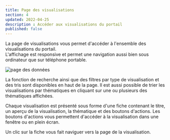 ```yaml
---
title: Page des visualisations
section: 4
updated: 2022-04-25
description : Accéder aux visualisations du portail
published: false
---
```


La page de visualisations vous permet d'accéder à l'ensemble des visualisations du portail.  
L'affichage est responsive et permet une navigation aussi bien sous ordinateur que sur téléphone portable.

![page des données](./images/user-guide-frontoffice/visupage-1.png)

La fonction de recherche ainsi que des filtres par type de visualisation et des tris sont disponibles en haut de la page.
Il est aussi possible de trier les visualisations par thématiques en cliquant sur une ou plusieurs des thématiques affichées.

Chaque visualisation est présenté sous forme d'une fiche contenant le titre, un aperçu de la visualisation, la thématique et des boutons d'actions.
Les boutons d'actions vous permettent d'accéder à la visualisation dans une fenêtre ou en plein écran.

Un clic sur la fiche vous fait naviguer vers la page de la visualisation.
